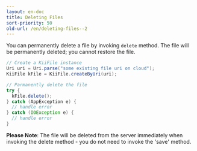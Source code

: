 ```yaml
---
layout: en-doc
title: Deleting Files
sort-priority: 50
old-url: /en/deleting-files--2
---
```

You can permanently delete a file by invoking `delete` method.  The file will be permanently deleted; you cannot restore the file.

```java
// Create a KiiFile instance
Uri uri = Uri.parse("some existing file uri on cloud");
KiiFile kFile = KiiFile.createByUri(uri);

// Parmanently delete the file
try {
  kFile.delete();
} catch (AppException e) {
  // handle error
} catch (IOException e) {
  // handle error
}
```

**Please Note**: The file will be deleted from the server immediately when invoking the delete method - you do not need to invoke the 'save' method.
